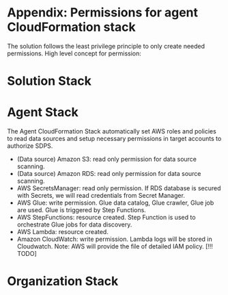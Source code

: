 # Appendix: Permissions for agent CloudFormation stack

The solution follows the least privilege principle to only create needed permissions. High level concept for permission:

# Solution Stack

# Agent Stack

The Agent CloudFormation Stack automatically set AWS roles and policies to read data sources and setup necessary permissions in target accounts to authorize SDPS. 

- (Data source) Amazon S3: read only permission for data source scanning.
- (Data source) Amazon RDS: read only permission for data source scanning. 
- AWS SecretsManager: read only permission. If RDS database is secured with Secrets, we will read credentials from Secret Manager.
- AWS Glue: write permission. Glue data catalog, Glue crawler, Glue job are used. Glue is triggered by Step Functions.
- AWS StepFunctions: resource created. Step Function is used to orchestrate Glue jobs for data discovery.
- AWS Lambda: resource created.
- Amazon CloudWatch: write permission. Lambda logs will be stored in Cloudwatch.
Note: AWS will provide the file of detailed IAM policy. [!!! TODO]

# Organization Stack
